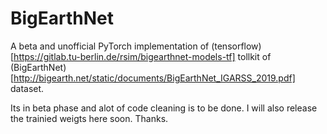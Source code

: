 # BigEarthNet

A beta and unofficial PyTorch implementation of (tensorflow)[https://gitlab.tu-berlin.de/rsim/bigearthnet-models-tf] tollkit of (BigEarthNet)[http://bigearth.net/static/documents/BigEarthNet_IGARSS_2019.pdf] dataset. 

Its in beta phase and alot of code cleaning is to be done. I will also release the trainied weigts here soon. Thanks.
